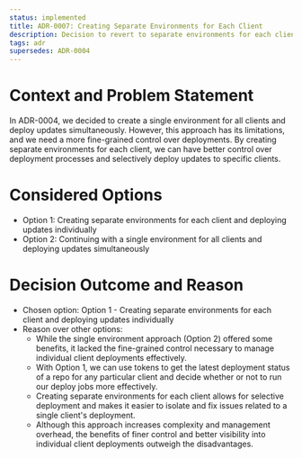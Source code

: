 ```yaml
---
status: implemented
title: ADR-0007: Creating Separate Environments for Each Client
description: Decision to revert to separate environments for each client in the CI/CD pipeline to gain finer control over deployments
tags: adr
supersedes: ADR-0004
---
```


# Context and Problem Statement

In ADR-0004, we decided to create a single environment for all clients and deploy updates simultaneously. However, this approach has its limitations, and we need a more fine-grained control over deployments. By creating separate environments for each client, we can have better control over deployment processes and selectively deploy updates to specific clients.

# Considered Options

* Option 1: Creating separate environments for each client and deploying updates individually
* Option 2: Continuing with a single environment for all clients and deploying updates simultaneously

# Decision Outcome and Reason

* Chosen option: Option 1 - Creating separate environments for each client and deploying updates individually
* Reason over other options:
  - While the single environment approach (Option 2) offered some benefits, it lacked the fine-grained control necessary to manage individual client deployments effectively.
  - With Option 1, we can use tokens to get the latest deployment status of a repo for any particular client and decide whether or not to run our deploy jobs more effectively.
  - Creating separate environments for each client allows for selective deployment and makes it easier to isolate and fix issues related to a single client's deployment.
  - Although this approach increases complexity and management overhead, the benefits of finer control and better visibility into individual client deployments outweigh the disadvantages.
